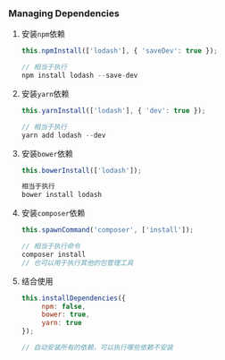 ### Managing Dependencies

1. 安装`npm`依赖

   ```javascript
   this.npmInstall(['lodash'], { 'saveDev': true });

   // 相当于执行
   npm install lodash --save-dev
   ```

2. 安装`yarn`依赖

   ```javascript
   this.yarnInstall(['lodash'], { 'dev': true });

   // 相当于执行
   yarn add lodash --dev
   ```

3. 安装`bower`依赖

   ```javascript
   this.bowerInstall(['lodash']);

   相当于执行
   bower install lodash
   ```

4. 安装`composer`依赖

   ```javascript
   this.spawnCommand('composer', ['install']);

   // 相当于执行命令
   composer install
   // 也可以用于执行其他的包管理工具
   ```

5. 结合使用

   ```javascript
   this.installDependencies({
     	npm: false,
      	bower: true,
     	yarn: true
   });

   // 自动安装所有的依赖，可以执行哪些依赖不安装
   ```

   ​